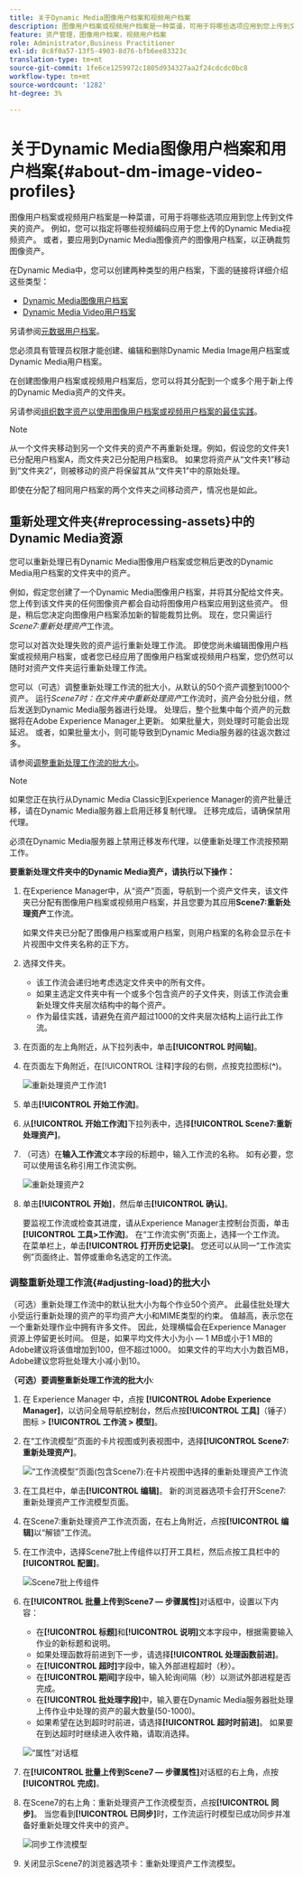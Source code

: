 ```yaml
---
title: 关于Dynamic Media图像用户档案和视频用户档案
description: 图像用户档案或视频用户档案是一种菜谱，可用于将哪些选项应用到您上传到文件夹的资产。 例如，您可以指定将哪些视频编码应用于您上传的Dynamic Media视频资产。 或者，要应用到Dynamic Media图像资产的图像用户档案，以正确裁剪图像资产。
feature: 资产管理，图像用户档案，视频用户档案
role: Administrator,Business Practitioner
exl-id: 8c8f0a57-13f5-4903-8d76-bfb6ee83323c
translation-type: tm+mt
source-git-commit: 1fe6ce1259972c1805d934327aa2f24cdcdc0bc8
workflow-type: tm+mt
source-wordcount: '1282'
ht-degree: 3%

---
```


# 关于Dynamic Media图像用户档案和用户档案{#about-dm-image-video-profiles}

图像用户档案或视频用户档案是一种菜谱，可用于将哪些选项应用到您上传到文件夹的资产。 例如，您可以指定将哪些视频编码应用于您上传的Dynamic Media视频资产。 或者，要应用到Dynamic Media图像资产的图像用户档案，以正确裁剪图像资产。

在Dynamic Media中，您可以创建两种类型的用户档案，下面的链接将详细介绍这些类型：

* [Dynamic Media图像用户档案](/help/assets/dynamic-media/image-profiles.md)
* [Dynamic Media Video用户档案](/help/assets/dynamic-media/video-profiles.md)

另请参阅[元数据用户档案](/help/assets/metadata-profiles.md)。

您必须具有管理员权限才能创建、编辑和删除Dynamic Media Image用户档案或Dynamic Media用户档案。

在创建图像用户档案或视频用户档案后，您可以将其分配到一个或多个用于新上传的Dynamic Media资产的文件夹。

另请参阅[组织数字资产以使用图像用户档案或视频用户档案的最佳实践](/help/assets/dynamic-media/best-practices-for-file-management.md)。

>[!NOTE]
>
>从一个文件夹移动到另一个文件夹的资产不再重新处理。例如，假设您的文件夹1已分配用户档案A，而文件夹2已分配用户档案B。 如果您将资产从“文件夹1”移动到“文件夹2”，则被移动的资产将保留其从“文件夹1”中的原始处理。
>
>即使在分配了相同用户档案的两个文件夹之间移动资产，情况也是如此。

## 重新处理文件夹{#reprocessing-assets}中的Dynamic Media资源

您可以重新处理已有Dynamic Media图像用户档案或您稍后更改的Dynamic Media用户档案的文件夹中的资产。

例如，假定您创建了一个Dynamic Media图像用户档案，并将其分配给文件夹。 您上传到该文件夹的任何图像资产都会自动将图像用户档案应用到这些资产。 但是，稍后您决定向图像用户档案添加新的智能裁剪比例。 现在，您只需运行&#x200B;*Scene7:重新处理资产*&#x200B;工作流。

您可以对首次处理失败的资产运行重新处理工作流。 即使您尚未编辑图像用户档案或视频用户档案，或者您已经应用了图像用户档案或视频用户档案，您仍然可以随时对资产文件夹运行重新处理工作流。

您可以（可选）调整重新处理工作流的批大小，从默认的50个资产调整到1000个资产。 运行&#x200B;_Scene7时：在文件夹中重新处理资产_&#x200B;工作流时，资产会分批分组，然后发送到Dynamic Media服务器进行处理。 处理后，整个批集中每个资产的元数据将在Adobe Experience Manager上更新。 如果批量大，则处理时可能会出现延迟。 或者，如果批量太小，则可能导致到Dynamic Media服务器的往返次数过多。

请参阅[调整重新处理工作流的批大小](#adjusting-load)。

>[!NOTE]
>
>如果您正在执行从Dynamic Media Classic到Experience Manager的资产批量迁移，请在Dynamic Media服务器上启用迁移复制代理。 迁移完成后，请确保禁用代理。
>
>必须在Dynamic Media服务器上禁用迁移发布代理，以便重新处理工作流按预期工作。

<!-- LEAVE IN PLACE, MAY BE USED IN THE FUTURE

Batch size is the number of assets that are amalgamated into a single IPS (Dynamic Media’s Image Production System) job. When you run the Scene7: Reprocess Assets workflow, the job is triggered on IPS. The number of IPS jobs that are triggered is based on the total number of assets in the folder, divided by the batch size. For example, suppose you had a folder with 150 assets and a batch size of 50. In this case, three IPS jobs are triggered. The assets are updated when the entire batch size (50 in our example) is processed in IPS. The job then moves onto the next IPS job and so on until complete. If you increase the batch size, you may notice a longer delay with assets getting updated. 

-->

**要重新处理文件夹中的Dynamic Media资产，请执行以下操作：**
1. 在Experience Manager中，从“资产”页面，导航到一个资产文件夹，该文件夹已分配有图像用户档案或视频用户档案，并且您要为其应用&#x200B;**Scene7:重新处理资产**&#x200B;工作流。

   如果文件夹已分配了图像用户档案或用户档案，则用户档案的名称会显示在卡片视图中文件夹名称的正下方。

1. 选择文件夹。

   * 该工作流会递归地考虑选定文件夹中的所有文件。
   * 如果主选定文件夹中有一个或多个包含资产的子文件夹，则该工作流会重新处理文件夹层次结构中的每个资产。
   * 作为最佳实践，请避免在资产超过1000的文件夹层次结构上运行此工作流。

1. 在页面的左上角附近，从下拉列表中，单击&#x200B;**[!UICONTROL 时间轴]**。
1. 在页面左下角附近，在[!UICONTROL 注释]字段的右侧，点按克拉图标(**^**)。

   ![重新处理资产工作流1](/help/assets/dynamic-media/assets/reprocess-assets1.png)

1. 单击&#x200B;**[!UICONTROL 开始工作流]**。
1. 从&#x200B;**[!UICONTROL 开始工作流]**&#x200B;下拉列表中，选择&#x200B;**[!UICONTROL Scene7:重新处理资产]**。
1. （可选）在&#x200B;**输入工作流**&#x200B;文本字段的标题中，输入工作流的名称。 如有必要，您可以使用该名称引用工作流实例。

   ![重新处理资产2](/help/assets/dynamic-media/assets/reprocess-assets2.png)

1. 单击&#x200B;**[!UICONTROL 开始]**，然后单击&#x200B;**[!UICONTROL 确认]**。

   要监视工作流或检查其进度，请从Experience Manager主控制台页面，单击&#x200B;**[!UICONTROL 工具>工作流]**。 在“工作流实例”页面上，选择一个工作流。 在菜单栏上，单击&#x200B;**[!UICONTROL 打开历史记录]**。 您还可以从同一“工作流实例”页面终止、暂停或重命名选定的工作流。

### 调整重新处理工作流{#adjusting-load}的批大小

（可选）重新处理工作流中的默认批大小为每个作业50个资产。 此最佳批处理大小受运行重新处理的资产的平均资产大小和MIME类型的约束。 值越高，表示您在一个重新处理作业中拥有许多文件。 因此，处理横幅会在Experience Manager资源上停留更长时间。 但是，如果平均文件大小为小 — 1 MB或小于1 MB的Adobe建议将该值增加到100，但不超过1000。 如果文件的平均大小为数百MB，Adobe建议您将批处理大小减小到10。

**（可选）要调整重新处理工作流的批大小**:

1. 在 Experience Manager 中，点按 **[!UICONTROL Adobe Experience Manager]**，以访问全局导航控制台，然后点按&#x200B;**[!UICONTROL 工具]**（锤子）图标 > **[!UICONTROL 工作流 > 模型]**。
1. 在“工作流模型”页面的卡片视图或列表视图中，选择&#x200B;**[!UICONTROL Scene7:重新处理资产]**。

   ![“工作流模型”页面(包含Scene7):在卡片视图中选择的重新处理资产工作流](/help/assets/dynamic-media/assets/reprocess-assets7.png)

1. 在工具栏中，单击&#x200B;**[!UICONTROL 编辑]**。 新的浏览器选项卡会打开Scene7:重新处理资产工作流模型页面。
1. 在Scene7:重新处理资产工作流页面，在右上角附近，点按&#x200B;**[!UICONTROL 编辑]**&#x200B;以“解锁”工作流。
1. 在工作流中，选择Scene7批上传组件以打开工具栏，然后点按工具栏中的&#x200B;**[!UICONTROL 配置]**。

   ![Scene7批上传组件](/help/assets/dynamic-media/assets/reprocess-assets8.png)

1. 在&#x200B;**[!UICONTROL 批量上传到Scene7 — 步骤属性]**&#x200B;对话框中，设置以下内容：
   * 在&#x200B;**[!UICONTROL 标题]**&#x200B;和&#x200B;**[!UICONTROL 说明]**&#x200B;文本字段中，根据需要输入作业的新标题和说明。
   * 如果处理函数将前进到下一步，请选择&#x200B;**[!UICONTROL 处理函数前进]**。
   * 在&#x200B;**[!UICONTROL 超时]**&#x200B;字段中，输入外部进程超时（秒）。
   * 在&#x200B;**[!UICONTROL 期间]**&#x200B;字段中，输入轮询间隔（秒）以测试外部进程是否完成。
   * 在&#x200B;**[!UICONTROL 批处理字段]**&#x200B;中，输入要在Dynamic Media服务器批处理上传作业中处理的资产的最大数量(50-1000)。
   * 如果希望在达到超时时前进，请选择&#x200B;**[!UICONTROL 超时时前进]**。 如果要在到达超时时继续进入收件箱，请取消选择。

   ![“属性”对话框](/help/assets/dynamic-media/assets/reprocess-assets3.png)

1. 在&#x200B;**[!UICONTROL 批量上传到Scene7 — 步骤属性]**&#x200B;对话框的右上角，点按&#x200B;**[!UICONTROL 完成]**。

1. 在Scene7的右上角：重新处理资产工作流模型页，点按&#x200B;**[!UICONTROL 同步]**。 当您看到&#x200B;**[!UICONTROL 已同步]**&#x200B;时，工作流运行时模型已成功同步并准备好重新处理文件夹中的资产。

   ![同步工作流模型](/help/assets/dynamic-media/assets/reprocess-assets1.png)

1. 关闭显示Scene7的浏览器选项卡：重新处理资产工作流模型。

<!-- MAY BE NEEDED IN THE FUTURE

1. Return to the browser tab that has the open Workflow Models page, then press **Esc** to exit the selection.
1. In the upper-left corner of the page, tap **[!UICONTROL Adobe Experience Manager]** to access the global navigation console, then tap the **[!UICONTROL Tools]** (hammer) icon > **[!UICONTROL General > CRXDE Lite]**.
1. In the folder tree on the left side of the CRXDE Lite page, navigate to the following location:

   `/conf/global/settings/workflow/models/scene7_reprocess_assets/jcr:content/flow/reprocess/metaData`

   ![CRXDE Lite](/help/security/assets/workflow-models9.png)

1. On the right side of the CRXDE Lite page, in the lower portion, enter the following name, type, and value in its respective field:
    * **[!UICONTROL Name]**: `reprocess-batch-size`
    * **[!UICONTROL Type]**: `Long`
    * **[!UICONTROL Value]**: enter a default value (50-1000) for the batch size
1. In the lower-right corner, tap **[!UICONTROL Add]**. The new property appears as the following:

    ![Saving the new property](/help/security/assets/workflow-models10.png)

1. On the menu bar of the CRXDE Lite page, tap **[!UICONTROL Save All]**.
1. In the upper-left corner of the page, tap **[!UICONTROL CRXDE Lite]** to return to the main Experience Manager console
1. Repeat steps 1-7 to re-synchronize the new batch size to the Scene7: Reprocess Assets workflow model.

-->
